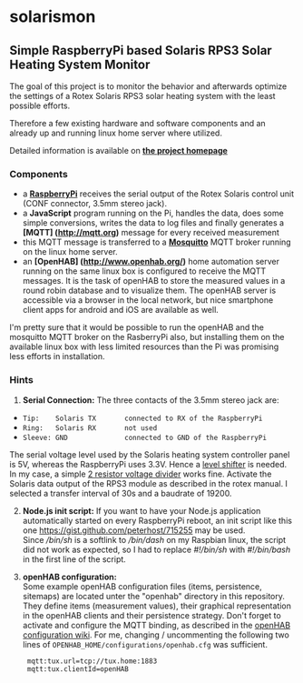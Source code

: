 # solarismon

Simple RaspberryPi based Solaris RPS3 Solar Heating System Monitor
---
The goal of this project is to monitor the behavior and afterwards optimize the settings of a Rotex Solaris RPS3 solar 
heating system with the least possible efforts.

Therefore a few existing hardware and software components and an already up and running linux home server where utilized.

Detailed information is available on **[the project homepage](http://sonyl.github.io/solarismon/)**
### Components
- a **[RaspberryPi](https://www.raspberrypi.org/)** receives the serial output of the Rotex Solaris control unit 
(CONF connector, 3.5mm stereo jack).
- a **JavaScript** program running on the Pi, handles the data, does some simple conversions, writes the data to 
log files and finally generates a **[MQTT] (http://mqtt.org)** message for every received measurement 
- this MQTT message is transferred to a **[Mosquitto](http://mosquitto.org/)** MQTT broker  running on the linux home server.
- an **[OpenHAB] (http://www.openhab.org/)** home automation server running on the same linux box is configured to receive the 
MQTT messages. It is the task of openHAB to store the measured values in a round robin database and to visualize them. 
The openHAB server is accessible via a browser in the local network, but nice smartphone client apps for android and iOS are available as well.


I'm pretty sure that it would be possible to run the openHAB and the mosquitto MQTT broker on the RasberryPi also, but installing them on the available
linux box with less limited resources than the Pi was promising less efforts in installation.

### Hints

1. **Serial Connection:** 
 The three contacts of the 3.5mm stereo jack are:
 * `Tip:    Solaris TX       connected to RX of the RaspberryPi`
 * `Ring:   Solaris RX       not used`
 * `Sleeve: GND              connected to GND of the RaspberryPi` 
 
 The serial voltage level used by the Solaris heating system controller panel is 5V, whereas the RaspberryPi uses 3.3V. Hence a [level shifter](http://elinux.org/RPi_GPIO_Interface_Circuits#Level_Shifters) 
 is needed. In my case, a simple [2 resistor voltage divider](http://elinux.org/RPi_GPIO_Interface_Circuits#Voltage_divider) works fine. Activate the Solaris data output of the RPS3 module as described in the rotex manual. I selected a transfer interval 
 of 30s and a baudrate of 19200.

2. **Node.js init script:**
If you want to have your Node.js application automatically started on every RaspberryPi reboot, an init script
like this one https://gist.github.com/peterhost/715255 may be used.  
Since */bin/sh* is a softlink to */bin/dash* on my Raspbian linux, the script did not work as expected, so I had to replace
*#!/bin/sh* with *#!/bin/bash* in the first line of the script.

3. **openHAB configuration:**  
Some example openHAB configuration files (items, persistence, sitemaps) are located unter the "openhab" directory in this repository. They define items (measurement values), their graphical representation in the openHAB clients and their persistence strategy.
Don't forget to activate and configure the MQTT binding, as described in the [openHAB configuration wiki](https://github.com/openhab/openhab/wiki/MQTT-Binding). For me, changing / uncommenting the following two lines of `OPENHAB_HOME/configurations/openhab.cfg` was sufficient.

        mqtt:tux.url=tcp://tux.home:1883
        mqtt:tux.clientId=openHAB



